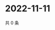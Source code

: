 # 2022-11-11

共 0 条

<!-- BEGIN WEIBO -->
<!-- 最后更新时间 Fri Nov 11 2022 01:11:10 GMT+0800 (China Standard Time) -->

<!-- END WEIBO -->

